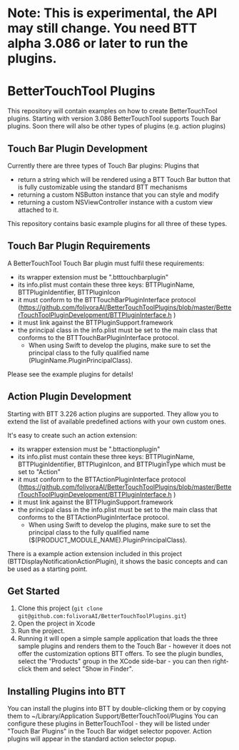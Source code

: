 # Note: This is experimental, the API may still change. You need BTT alpha 3.086 or later to run the plugins.

# BetterTouchTool Plugins

This repository will contain examples on how to create BetterTouchTool plugins. 
Starting with version 3.086 BetterTouchTool supports Touch Bar plugins. Soon there will also be other types of plugins (e.g. action plugins)


## Touch Bar Plugin Development

Currently there are three types of Touch Bar plugins:
Plugins that
* return a string which will be rendered using a BTT Touch Bar button that is fully customizable using the standard BTT mechanisms
* returning a custom NSButton instance that you can style and modify
* returning a custom NSViewController instance with a custom view attached to it.

This repository contains basic example plugins for all three of these types.

## Touch Bar Plugin Requirements

A BetterTouchTool Touch Bar plugin must fulfil these requirements:
* its wrapper extension must be ".btttouchbarplugin"
* its info.plist must contain these three keys: BTTPluginName, BTTPluginIdentifier, BTTPluginIcon
* it must conform to the BTTTouchBarPluginInterface protocol (https://github.com/folivoraAI/BetterTouchToolPlugins/blob/master/BetterTouchToolPluginDevelopment/BTTPluginInterface.h )
* it must link against the BTTPluginSupport.framework
* the principal class in the info.plist must be set to the main class that conforms to the BTTTouchBarPluginInterface protocol. 
  * When using Swift to develop the plugins, make sure to set the principal class to the fully qualified name (PluginName.PluginPrincipalClass).
  
 Please see the example plugins for details!

 ## Action Plugin Development

 Starting with BTT 3.226 action plugins are supported. They allow you to extend the list of available predefined actions with your own custom ones.

 It's easy to create such an action extension:
* its wrapper extension must be ".bttactionplugin"
* its info.plist must contain these three keys: BTTPluginName, BTTPluginIdentifier, BTTPluginIcon, and BTTPluginType which must be set to "Action"
* it must conform to the BTTActionPluginInterface protocol (https://github.com/folivoraAI/BetterTouchToolPlugins/blob/master/BetterTouchToolPluginDevelopment/BTTPluginInterface.h )
* it must link against the BTTPluginSupport.framework
* the principal class in the info.plist must be set to the main class that conforms to the BTTActionPluginInterface protocol. 
  * When using Swift to develop the plugins, make sure to set the principal class to the fully qualified name ($(PRODUCT_MODULE_NAME).PluginPrincipalClass).
  
There is a example action extension included in this project (BTTDisplayNotificationActionPlugin), it shows the basic concepts and can be used as a starting point.

## Get Started

1. Clone this project (```git clone git@github.com:folivoraAI/BetterTouchToolPlugins.git```)
2. Open the project in Xcode
3. Run the project.
4. Running it will open a simple sample application that loads the three sample plugins and renders them to the Touch Bar - however it does not offer the customization options BTT offers.
To see the plugin bundles, select the "Products" group in the XCode side-bar - you can then right-click them and select "Show in Finder".

## Installing Plugins into BTT

You can install the plugins into BTT by double-clicking them or by copying them to ~/Library/Application Support/BetterTouchTool/Plugins
You can configure these plugins in BetterTouchTool - they will be listed under "Touch Bar Plugins" in the Touch Bar widget selector popover. Action plugins will appear in the standard action selector popup.

